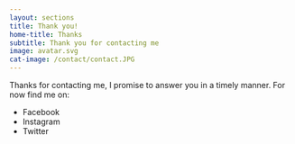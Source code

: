 ```yaml
---
layout: sections
title: Thank you!
home-title: Thanks
subtitle: Thank you for contacting me
image: avatar.svg
cat-image: /contact/contact.JPG
---
```


Thanks for contacting me, I promise to answer you in a timely manner.  For now find me on:

* Facebook
* Instagram
* Twitter

